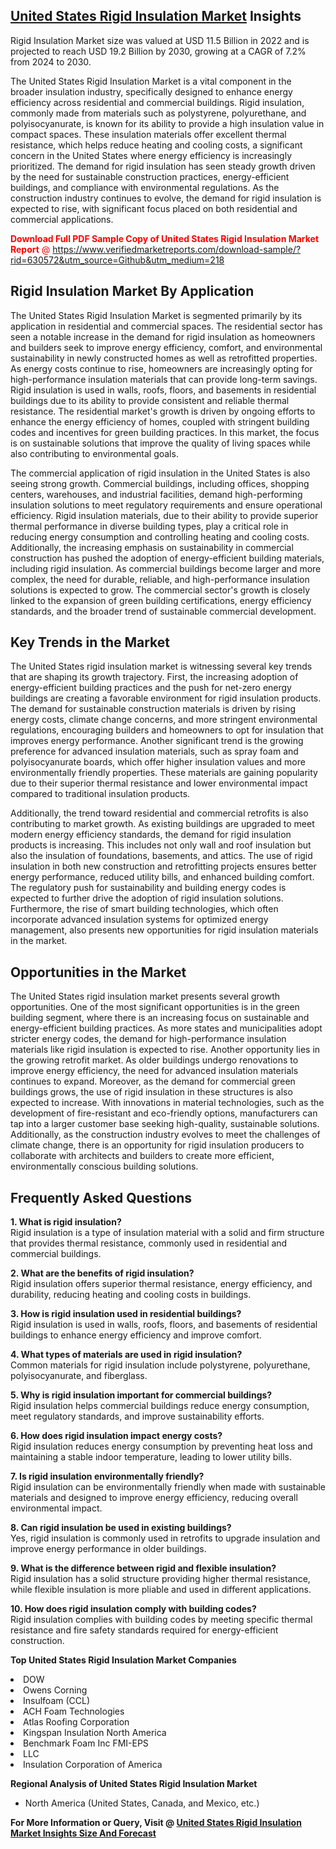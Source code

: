 <h2><a href="https://www.verifiedmarketreports.com/download-sample/?rid=630572&amp;utm_source=Github&amp;utm_medium=218" target="_blank">United States Rigid Insulation Market</a> Insights</h2><p>Rigid Insulation Market size was valued at USD 11.5 Billion in 2022 and is projected to reach USD 19.2 Billion by 2030, growing at a CAGR of 7.2% from 2024 to 2030.</p><p><p>The United States Rigid Insulation Market is a vital component in the broader insulation industry, specifically designed to enhance energy efficiency across residential and commercial buildings. Rigid insulation, commonly made from materials such as polystyrene, polyurethane, and polyisocyanurate, is known for its ability to provide a high insulation value in compact spaces. These insulation materials offer excellent thermal resistance, which helps reduce heating and cooling costs, a significant concern in the United States where energy efficiency is increasingly prioritized. The demand for rigid insulation has seen steady growth driven by the need for sustainable construction practices, energy-efficient buildings, and compliance with environmental regulations. As the construction industry continues to evolve, the demand for rigid insulation is expected to rise, with significant focus placed on both residential and commercial applications. <p><span class=""><span style="color: #ff0000;"><strong>Download Full PDF Sample Copy of United States Rigid Insulation Market Report</strong> @ </span><a href="https://www.verifiedmarketreports.com/download-sample/?rid=630572&amp;utm_source=Github&amp;utm_medium=218" target="_blank">https://www.verifiedmarketreports.com/download-sample/?rid=630572&amp;utm_source=Github&amp;utm_medium=218</a></span></p></p> <h2>Rigid Insulation Market By Application</h2> <p>The United States Rigid Insulation Market is segmented primarily by its application in residential and commercial spaces. The residential sector has seen a notable increase in the demand for rigid insulation as homeowners and builders seek to improve energy efficiency, comfort, and environmental sustainability in newly constructed homes as well as retrofitted properties. As energy costs continue to rise, homeowners are increasingly opting for high-performance insulation materials that can provide long-term savings. Rigid insulation is used in walls, roofs, floors, and basements in residential buildings due to its ability to provide consistent and reliable thermal resistance. The residential market's growth is driven by ongoing efforts to enhance the energy efficiency of homes, coupled with stringent building codes and incentives for green building practices. In this market, the focus is on sustainable solutions that improve the quality of living spaces while also contributing to environmental goals. <p>The commercial application of rigid insulation in the United States is also seeing strong growth. Commercial buildings, including offices, shopping centers, warehouses, and industrial facilities, demand high-performing insulation solutions to meet regulatory requirements and ensure operational efficiency. Rigid insulation materials, due to their ability to provide superior thermal performance in diverse building types, play a critical role in reducing energy consumption and controlling heating and cooling costs. Additionally, the increasing emphasis on sustainability in commercial construction has pushed the adoption of energy-efficient building materials, including rigid insulation. As commercial buildings become larger and more complex, the need for durable, reliable, and high-performance insulation solutions is expected to grow. The commercial sector's growth is closely linked to the expansion of green building certifications, energy efficiency standards, and the broader trend of sustainable commercial development. <h2>Key Trends in the Market</h2> <p>The United States rigid insulation market is witnessing several key trends that are shaping its growth trajectory. First, the increasing adoption of energy-efficient building practices and the push for net-zero energy buildings are creating a favorable environment for rigid insulation products. The demand for sustainable construction materials is driven by rising energy costs, climate change concerns, and more stringent environmental regulations, encouraging builders and homeowners to opt for insulation that improves energy performance. Another significant trend is the growing preference for advanced insulation materials, such as spray foam and polyisocyanurate boards, which offer higher insulation values and more environmentally friendly properties. These materials are gaining popularity due to their superior thermal resistance and lower environmental impact compared to traditional insulation products. <p>Additionally, the trend toward residential and commercial retrofits is also contributing to market growth. As existing buildings are upgraded to meet modern energy efficiency standards, the demand for rigid insulation products is increasing. This includes not only wall and roof insulation but also the insulation of foundations, basements, and attics. The use of rigid insulation in both new construction and retrofitting projects ensures better energy performance, reduced utility bills, and enhanced building comfort. The regulatory push for sustainability and building energy codes is expected to further drive the adoption of rigid insulation solutions. Furthermore, the rise of smart building technologies, which often incorporate advanced insulation systems for optimized energy management, also presents new opportunities for rigid insulation materials in the market. <h2>Opportunities in the Market</h2> <p>The United States rigid insulation market presents several growth opportunities. One of the most significant opportunities is in the green building segment, where there is an increasing focus on sustainable and energy-efficient building practices. As more states and municipalities adopt stricter energy codes, the demand for high-performance insulation materials like rigid insulation is expected to rise. Another opportunity lies in the growing retrofit market. As older buildings undergo renovations to improve energy efficiency, the need for advanced insulation materials continues to expand. Moreover, as the demand for commercial green buildings grows, the use of rigid insulation in these structures is also expected to increase. With innovations in material technologies, such as the development of fire-resistant and eco-friendly options, manufacturers can tap into a larger customer base seeking high-quality, sustainable solutions. Additionally, as the construction industry evolves to meet the challenges of climate change, there is an opportunity for rigid insulation producers to collaborate with architects and builders to create more efficient, environmentally conscious building solutions. <h2>Frequently Asked Questions</h2> <p><strong>1. What is rigid insulation?</strong><br>Rigid insulation is a type of insulation material with a solid and firm structure that provides thermal resistance, commonly used in residential and commercial buildings.</p> <p><strong>2. What are the benefits of rigid insulation?</strong><br>Rigid insulation offers superior thermal resistance, energy efficiency, and durability, reducing heating and cooling costs in buildings.</p> <p><strong>3. How is rigid insulation used in residential buildings?</strong><br>Rigid insulation is used in walls, roofs, floors, and basements of residential buildings to enhance energy efficiency and improve comfort.</p> <p><strong>4. What types of materials are used in rigid insulation?</strong><br>Common materials for rigid insulation include polystyrene, polyurethane, polyisocyanurate, and fiberglass.</p> <p><strong>5. Why is rigid insulation important for commercial buildings?</strong><br>Rigid insulation helps commercial buildings reduce energy consumption, meet regulatory standards, and improve sustainability efforts.</p> <p><strong>6. How does rigid insulation impact energy costs?</strong><br>Rigid insulation reduces energy consumption by preventing heat loss and maintaining a stable indoor temperature, leading to lower utility bills.</p> <p><strong>7. Is rigid insulation environmentally friendly?</strong><br>Rigid insulation can be environmentally friendly when made with sustainable materials and designed to improve energy efficiency, reducing overall environmental impact.</p> <p><strong>8. Can rigid insulation be used in existing buildings?</strong><br>Yes, rigid insulation is commonly used in retrofits to upgrade insulation and improve energy performance in older buildings.</p> <p><strong>9. What is the difference between rigid and flexible insulation?</strong><br>Rigid insulation has a solid structure providing higher thermal resistance, while flexible insulation is more pliable and used in different applications.</p> <p><strong>10. How does rigid insulation comply with building codes?</strong><br>Rigid insulation complies with building codes by meeting specific thermal resistance and fire safety standards required for energy-efficient construction.</p></p><p><strong>Top United States Rigid Insulation Market Companies</strong></p><div data-test-id=""><p><li> DOW</li><li> Owens Corning</li><li> Insulfoam (CCL)</li><li> ACH Foam Technologies</li><li> Atlas Roofing Corporation</li><li> Kingspan Insulation North America</li><li> Benchmark Foam Inc FMI-EPS</li><li> LLC</li><li> Insulation Corporation of America</li></p><div><strong>Regional Analysis of&nbsp;United States Rigid Insulation Market</strong></div><ul><li dir="ltr"><p dir="ltr">North America&nbsp;(United States, Canada, and Mexico, etc.)</p></li></ul><p><strong>For More Information or Query, Visit @&nbsp;</strong><strong><a href="https://www.verifiedmarketreports.com/product/rigid-insulation-market/?utm_source=Github&amp;utm_medium=218" target="_blank">United States Rigid Insulation Market Insights Size And Forecast</a></strong></p></div>
